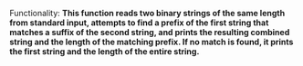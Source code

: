 Functionality: **This function reads two binary strings of the same length from standard input, attempts to find a prefix of the first string that matches a suffix of the second string, and prints the resulting combined string and the length of the matching prefix. If no match is found, it prints the first string and the length of the entire string.**
